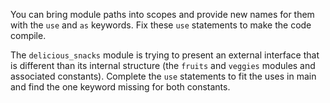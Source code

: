 

You can bring module paths into scopes and provide new names for them with the
`use` and `as` keywords. Fix these `use` statements to make the code compile.


<div class="hint">
The <code>delicious_snacks</code> module is trying to present an external interface that is 
different than its internal structure (the <code>fruits</code> and <code>veggies</code> modules and
associated constants). Complete the <code>use</code> statements to fit the uses in main and
find the one keyword missing for both constants.
</div>
